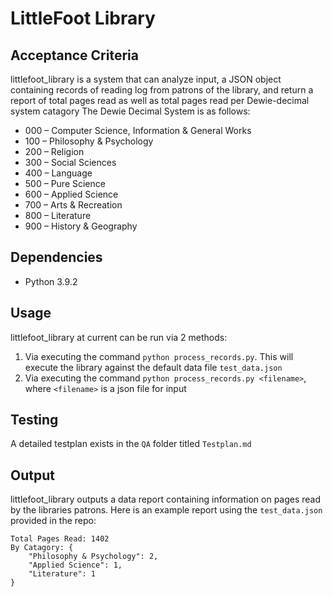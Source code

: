 # LittleFoot Library

## Acceptance Criteria

littlefoot_library is a system that can analyze input, a JSON object containing records of reading log from
patrons of the library, and return a report of total pages read as well as total pages read per Dewie-decimal system catagory
The Dewie Decimal System is as follows:

- 000 – Computer Science, Information & General Works
- 100 – Philosophy & Psychology
- 200 – Religion
- 300 – Social Sciences
- 400 – Language
- 500 – Pure Science
- 600 – Applied Science
- 700 – Arts & Recreation
- 800 – Literature
- 900 – History & Geography

## Dependencies

- Python 3.9.2

## Usage

littlefoot_library at current can be run via 2 methods:

1. Via executing the command `python process_records.py`. This will execute the library against the default data file `test_data.json`
2. Via executing the command `python process_records.py <filename>`, where `<filename>` is a json file for input

## Testing

A detailed testplan exists in the `QA` folder titled `Testplan.md`

## Output

littlefoot_library outputs a data report containing information on pages read by the libraries patrons. Here is an example report
using the `test_data.json` provided in the repo:

```
Total Pages Read: 1402
By Catagory: {
	"Philosophy & Psychology": 2,
	"Applied Science": 1,
	"Literature": 1
}
```